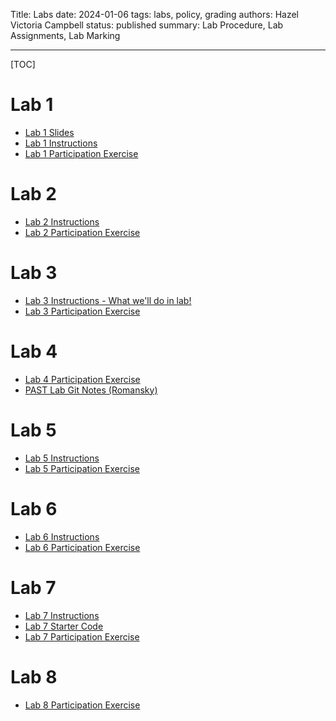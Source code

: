 Title: Labs
date: 2024-01-06
tags: labs, policy, grading
authors: Hazel Victoria Campbell
status: published
summary: Lab Procedure, Lab Assignments, Lab Marking

----

[TOC]

# Lab 1

* [Lab 1 Slides]({attach}slides/CMPUT_301_LAB_2024_01_09.pdf)
* [Lab 1 Instructions]({filename}/labs/lab1.md)
* [Lab 1 Participation Exercise]({filename}/labs/lab_part.md)

# Lab 2

* [Lab 2 Instructions]({filename}/labs/lab2_instructions.md)
* [Lab 2 Participation Exercise]({filename}/labs/lab2_participation.md)

# Lab 3

* [Lab 3 Instructions - What we'll do in lab!]({filename}/labs/lab3_inst.md)
* [Lab 3 Participation Exercise]({filename}/labs/lab3_part.md)

# Lab 4

* [Lab 4 Participation Exercise]({filename}/labs/lab4_part.md)
* [PAST Lab Git Notes (Romansky)]({filename}/labs/past_notes.md)

# Lab 5

* [Lab 5 Instructions]({filename}/labs/lab5_instruct.md)
* [Lab 5 Participation Exercise]({filename}/labs/lab5_part.md)

# Lab 6

* [Lab 6 Instructions]({filename}/labs/lab6_instruct.md)
* [Lab 6 Participation Exercise]({filename}/labs/lab6_part.md)

# Lab 7

* [Lab 7 Instructions]({filename}/labs/lab7_instruct.md)
* [Lab 7 Starter Code]({attach}slides/Lab_7_starter_code.zip)
* [Lab 7 Participation Exercise]({filename}/labs/lab7_part.md)

# Lab 8

* [Lab 8 Participation Exercise]({filename}/labs/lab8_part.md)